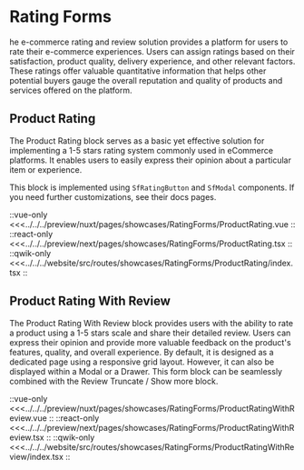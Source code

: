 # Rating Forms

he e-commerce rating and review solution provides a platform for users to rate their e-commerce experiences. Users can assign ratings based on their satisfaction, product quality, delivery experience, and other relevant factors. These ratings offer valuable quantitative information that helps other potential buyers gauge the overall reputation and quality of products and services offered on the platform.

## Product Rating

The Product Rating block serves as a basic yet effective solution for implementing a 1-5 stars rating system commonly used in eCommerce platforms. It enables users to easily express their opinion about a particular item or experience.

This block is implemented using `SfRatingButton` and `SfModal` components. If you need further customizations, see their docs pages.

<Showcase showcase-name="RatingForms/ProductRating" style="min-height: 600px">

::vue-only
<<<../../../preview/nuxt/pages/showcases/RatingForms/ProductRating.vue
::
::react-only
<<<../../../preview/next/pages/showcases/RatingForms/ProductRating.tsx
::
::qwik-only
<<<../../../website/src/routes/showcases/RatingForms/ProductRating/index.tsx
::

</Showcase>

## Product Rating With Review

The Product Rating With Review block provides users with the ability to rate a product using a 1-5 stars scale and share their detailed review. Users can express their opinion and provide more valuable feedback on the product's features, quality, and overall experience. By default, it is designed as a dedicated page using a responsive grid layout. However, it can also be displayed within a Modal or a Drawer. This form block can be seamlessly combined with the Review Truncate / Show more block.

<Showcase showcase-name="RatingForms/ProductRatingWithReview" style="min-height: 600px">

::vue-only
<<<../../../preview/nuxt/pages/showcases/RatingForms/ProductRatingWithReview.vue
::
::react-only
<<<../../../preview/next/pages/showcases/RatingForms/ProductRatingWithReview.tsx
::
::qwik-only
<<<../../../website/src/routes/showcases/RatingForms/ProductRatingWithReview/index.tsx
::

</Showcase>

